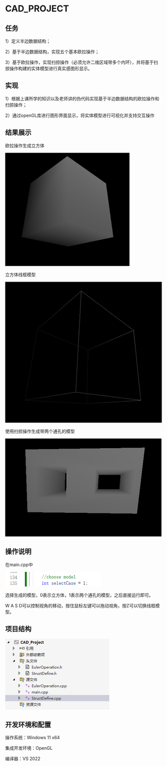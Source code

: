 # CAD_PROJECT

## 任务

1）定义半边数据结构；

2）基于半边数据结构，实现五个基本欧拉操作；

3）基于欧拉操作，实现扫掠操作（必须允许二维区域带多个内环），并将基于扫掠操作构建的实体模型进行真实感图形显示。



## 实现

1）根据上课所学的知识以及老师讲的伪代码实现基于半边数据结构的欧拉操作和扫掠操作；

2）通过openGL库进行图形界面显示，将实体模型进行可视化并支持交互操作



## 结果展示



欧拉操作生成立方体

![image-20221110212229485](./img/image-20221110212229485.png)

立方体线框模型



![image-20221110212046850](./img/image-20221110212046850.png)

使用扫掠操作生成带两个通孔的模型

![image-20221110212739427](./img/image-20221110212739427.png)



## 操作说明



在main.cpp中

![image-20221110212903009](./img/image-20221110212903009.png)

选择生成的模型，0表示立方体，1表示两个通孔的模型，之后直接运行即可。

W A S D可以控制视角的移动，按住鼠标左键可以拖动视角，按Z可以切换线框模型。

## 项目结构

![image-20221110213634270](./img/image-20221110213634270.png)



## 开发环境和配置

操作系统：Windows 11 x64 

集成开发环境：OpenGL 

编译器：VS 2022
